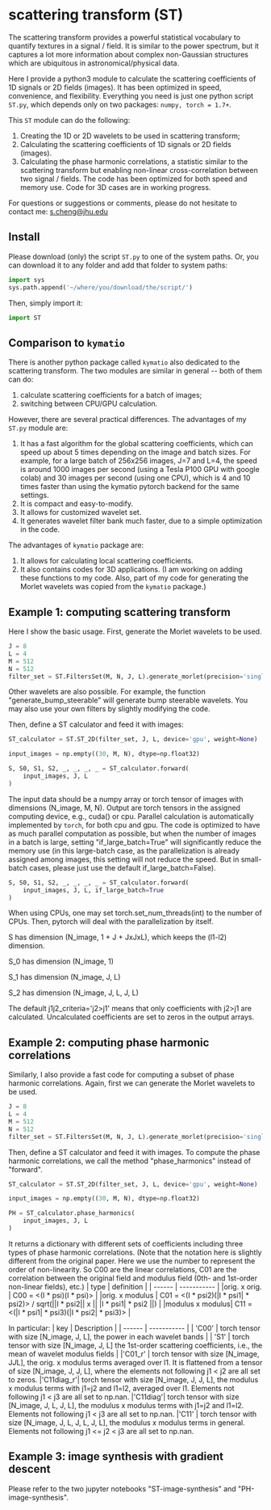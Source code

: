 # scattering transform (ST)

The scattering transform provides a powerful statistical vocabulary to quantify textures in a signal / field. It is similar to the power spectrum, but it captures a lot more information about complex non-Gaussian structures which are ubiquitous in astronomical/physical data.

Here I provide a python3 module to calculate the scattering coefficients of 1D signals or 2D fields (images). It has been optimized in speed, convenience, and flexibility. Everything you need is just one python script `ST.py`, which depends only on two packages: `numpy, torch = 1.7+`. 

This `ST` module can do the following:
1. Creating the 1D or 2D wavelets to be used in scattering transform;
2. Calculating the scattering coefficients of 1D signals or 2D fields (images).
3. Calculating the phase harmonic correlations, a statistic similar to the scattering transform but enabling non-linear cross-correlation between two signal / fields.
The code has been optimized for both speed and memory use. Code for 3D cases are in working progress.

For questions or suggestions or comments, please do not hesitate to contact me: s.cheng@jhu.edu

## Install
Please download (only) the script `ST.py` to one of the system paths. Or, you can download it to any folder and add that folder to system paths: 
```python
import sys
sys.path.append('~/where/you/download/the/script/')
``` 
Then, simply import it:
```python
import ST
```

## Comparison to `kymatio`

There is another python package called `kymatio` also dedicated to the scattering transform. The two modules are similar in general -- both of them can do:
1. calculate scattering coefficients for a batch of images;
2. switching between CPU/GPU calculation.

However, there are several practical differences. The advantages of my `ST.py` module are:
1. It has a fast algorithm for the global scattering coefficients, which can speed up about 5 times depending on the image and batch sizes. For example, for a large batch of 256x256 images, J=7 and L=4, the speed is around 1000 images per second (using a Tesla P100 GPU with google colab) and 30 images per second (using one CPU), which is 4 and 10 times faster than using the kymatio pytorch backend for the same settings.
2. It is compact and easy-to-modify.
3. It allows for customized wavelet set.
4. It generates wavelet filter bank much faster, due to a simple optimization in the code.

The advantages of `kymatio` package are:
1. It allows for calculating local scattering coefficients.
2. It also contains codes for 3D applications.
(I am working on adding these functions to my code. Also, part of my code for generating the Morlet wavelets was copied from the `kymatio` package.)

## Example 1: computing scattering transform

Here I show the basic usage. First, generate the Morlet wavelets to be used.
```python
J = 8
L = 4
M = 512
N = 512
filter_set = ST.FiltersSet(M, N, J, L).generate_morlet(precision='single')
```
Other wavelets are also possible. For example, the function "generate_bump_steerable" will generate bump steerable wavelets. You may also use your own filters by slightly modifying the code.

Then, define a ST calculator and feed it with images:
```python
ST_calculator = ST.ST_2D(filter_set, J, L, device='gpu', weight=None)

input_images = np.empty((30, M, N), dtype=np.float32)

S, S0, S1, S2, _, _, _, _ = ST_calculator.forward(
    input_images, J, L
)
```

The input data should be a numpy array or torch tensor of images with dimensions (N_image, M, N). Output are torch tensors in the assigned computing device, e.g., cuda() or cpu. Parallel calculation is automatically implemented by `torch`, for both cpu and gpu. The code is optimized to have as much parallel computation as possible, but when the number of images in a batch is large, setting "if_large_batch=True" will significantly reduce the memory use (in this large-batch case, as the parallelization is already assigned among images, this setting will not reduce the speed. But in small-batch cases, please just use the default if_large_batch=False).
```python
S, S0, S1, S2, _, _, _, _ = ST_calculator.forward(
    input_images, J, L, if_large_batch=True
)
```

When using CPUs, one may set torch.set_num_threads(int) to the number of CPUs. Then, pytorch will deal with the parallelization by itself.

S has dimension (N_image, 1 + J + JxJxL), which keeps the (l1-l2) dimension.

S_0 has dimension (N_image, 1)

S_1 has dimension (N_image, J, L)

S_2 has dimension (N_image, J, L, J, L)

The default j1j2_criteria='j2>j1' means that only coefficients with j2>j1 are calculated. Uncalculated
coefficients are set to zeros in the output arrays.


## Example 2: computing phase harmonic correlations

Similarly, I also provide a fast code for computing a subset of phase harmonic correlations. Again, first we can generate the Morlet wavelets to be used.
```python
J = 8
L = 4
M = 512
N = 512
filter_set = ST.FiltersSet(M, N, J, L).generate_morlet(precision='single')
```
Then, define a ST calculator and feed it with images. To compute the phase harmonic correlations, we call the method "phase_harmonics" instead of "forward".
```python
ST_calculator = ST.ST_2D(filter_set, J, L, device='gpu', weight=None)

input_images = np.empty((30, M, N), dtype=np.float32)

PH = ST_calculator.phase_harmonics(
    input_images, J, L
)
```

It returns a dictionary with different sets of coefficients including three types of phase harmonic correlations. (Note that the notation here is slightly different from the original paper. Here we use the number to represent the order of non-linearity. So C00 are the linear correlations, C01 are the correlation between the original field and modulus field (0th- and 1st-order non-linear fields), etc.)
| type    | definition |
| ------  | ----------- |
|orig. x orig.    |   C00 = <(I * psi)(I * psi)>  |
|orig. x modulus  |   C01 = <(I * psi2)(\|I * psi1\| * psi2)> / sqrt(\|\|I * psi2\|\| x \|\| \|I * psi1\| * psi2 \|\|)  |
|modulus x modulus|  C11 = <(|I * psi1| * psi3)(|I * psi2| * psi3)>   |


In particular:
| key    | Description |
| ------ | ----------- |
| 'C00'  | torch tensor with size [N_image, J, L], the power in each wavelet bands      |
| 'S1'   | torch tensor with size [N_image, J, L] the 1st-order scattering coefficients, i.e., the mean of wavelet modulus fields        |
|'C01_r' | torch tensor with size [N_image, J*J*L], the orig. x modulus terms averaged over l1. It is flattened from a tensor of size [N_image, J, J, L], where the elements not following j1 < j2 are all set to zeros.
|'C11diag_r'| torch tensor with size [N_image, J, J, L], the modulus x modulus terms with j1=j2 and l1=l2, averaged over l1. Elements not following j1 < j3 are all set to np.nan.
|'C11diag'| torch tensor with size [N_image, J, L, J, L], the modulus x modulus terms with j1=j2 and l1=l2. Elements not following j1 < j3 are all set to np.nan.
|'C11' | torch tensor with size [N_image, J, L, J, L, J, L], the modulus x modulus terms in general. Elements not following j1 <= j2 < j3 are all set to np.nan.


## Example 3: image synthesis with gradient descent

Please refer to the two jupyter notebooks "ST-image-synthesis" and "PH-image-synthesis".
